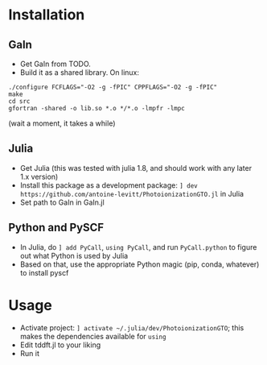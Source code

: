# Installation
## GaIn
* Get GaIn from TODO.
* Build it as a shared library. On linux:
```
./configure FCFLAGS="-O2 -g -fPIC" CPPFLAGS="-O2 -g -fPIC"
make
cd src
gfortran -shared -o lib.so *.o */*.o -lmpfr -lmpc
```
(wait a moment, it takes a while)

## Julia
* Get Julia (this was tested with julia 1.8, and should work with any later 1.x version)
* Install this package as a development package: `] dev https://github.com/antoine-levitt/PhotoionizationGTO.jl` in Julia
* Set path to GaIn in GaIn.jl

## Python and PySCF
* In Julia, do `] add PyCall`, `using PyCall`, and run `PyCall.python` to figure out what Python is used by Julia
* Based on that, use the appropriate Python magic (pip, conda, whatever) to install pyscf

# Usage
* Activate project: `] activate ~/.julia/dev/PhotoionizationGTO`; this makes the dependencies available for `using`
* Edit tddft.jl to your liking
* Run it
